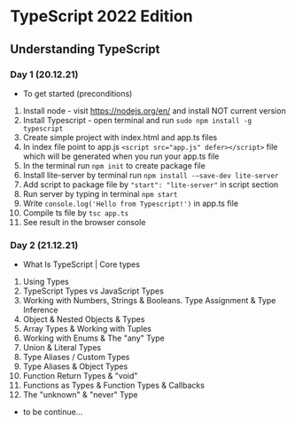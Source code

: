 # TypeScript 2022 Edition
## Understanding TypeScript
### Day 1 (20.12.21) 
- To get started (preconditions)
1. Install node - visit https://nodejs.org/en/ and install NOT current version
2. Install Typescript - open terminal and run `sudo npm install -g typescript`
3. Create simple project with index.html and app.ts files
4. In index file point to app.js `<script src="app.js" defer></script>` file which will be generated when you run your app.ts file
5. In the terminal run `npm init` to create package file
6. Install lite-server by terminal run `npm install -—save-dev lite-server`
7. Add script to package file by `"start": "lite-server"` in script section
8. Run server by typing in terminal `npm start`
9. Write `console.log('Hello from Typescript!')` in app.ts file
10. Compile ts file by `tsc app.ts`
11. See result in the browser console

### Day 2 (21.12.21)
- What Is TypeScript | Core types
1. Using Types 
2. TypeScript Types vs JavaScript Types 
3. Working with Numbers, Strings & Booleans. Type Assignment & Type Inference
4. Object & Nested Objects & Types
5. Array Types & Working with Tuples
6. Working with Enums & The "any" Type
7. Union & Literal Types
8. Type Aliases / Custom Types
9. Type Aliases & Object Types
10. Function Return Types & "void"
11. Functions as Types & Function Types & Callbacks
12. The "unknown" & "never" Type

- to be continue... 
